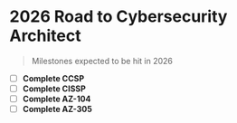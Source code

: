 # 2026 Road to Cybersecurity Architect
> Milestones expected to be hit in 2026

- [ ] **Complete CCSP**
- [ ] **Complete CISSP**
- [ ] **Complete AZ-104**
- [ ] **Complete AZ-305**

